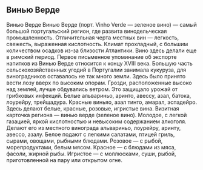## Винью Верде 

Винью Верде
Винью Верде (порт. Vinho Verde — зеленое вино) — самый большой португальский регион, где развита винодельческая промышленность. Отличительная черта местных вин — легкость, свежесть, выраженная кислотность. 
Климат прохладный, с большим количеством осадков из-за близости Атлантики. Вино здесь делали еще в римский период. Первое письменное упоминание об экспорте напитков из Винью Верде относится к концу XVIII века. 
Большую часть сельскохозяйственных угодий в Португалии занимала кукуруза, для виноградников оставалось не так много земли. Здесь было принято вести лозу вверх по высоким опорам. Грозди, расположенные высоко над землей, лучше обдувались ветром. Это защищало урожай от грибковых инфекций.
Белые альвариньо, аринто, авессу, азал, батока, лоурейру, трейщадура. Красные виньяо, азал тинто, амарал, эспадейро.
Здесь делают белые, красные, розовые, игристые вина. Визитная карточка региона — винью верде (зеленое вино). Молодое, с легкой газацией, яркой кислотностью и невысоким содержанием алкоголя. Делают его из местного винограда альвариньо, лоурейру, аринту, авессо, азалу. 
Белое подают с легкими салатами, птицей гриль, сырами, овощами, рыбными блюдами. Розовое — с рыбой, морепродуктами, белым мясом. Красное — с блюдами из мяса, фасоли, жирной рыбы. Игристое — с моллюсками, суши, рыбой, приготовленной на пару или открытом огне.
